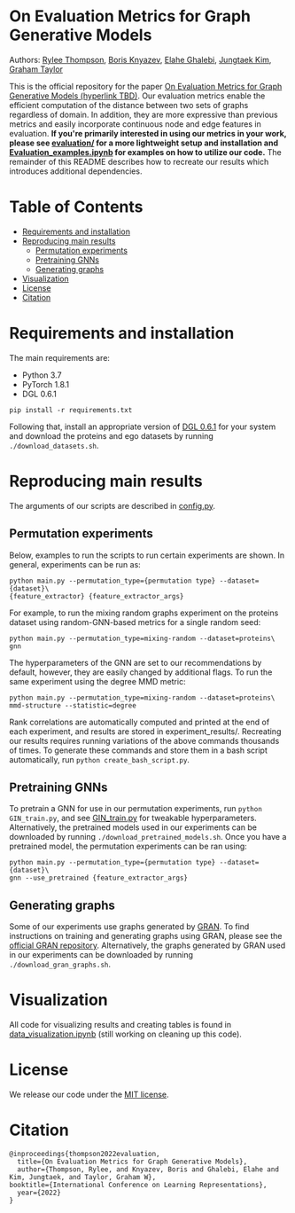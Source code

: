 
# On Evaluation Metrics for Graph Generative Models
Authors: [Rylee Thompson](https://scholar.google.ca/citations?user=pRy6BiAAAAAJ&hl=en), [Boris Knyazev](http://bknyaz.github.io/), [Elahe Ghalebi](https://scholar.google.com/citations?user=h5ZwVzcAAAAJ&hl=en), 
[Jungtaek Kim](https://jungtaek.github.io/), [Graham Taylor](https://www.gwtaylor.ca/)

This is the official repository for the paper [On Evaluation Metrics for Graph Generative Models (hyperlink TBD)](hyperlink.tbd). Our evaluation metrics enable the efficient computation of the distance between two sets of graphs regardless of domain. In addition, they are more expressive than previous metrics and easily incorporate continuous node and edge features in evaluation. **If you're primarily interested in using our metrics in your work, please see [evaluation/](./evaluation) for a more lightweight setup and installation and [Evaluation_examples.ipynb](./Evaluation_examples.ipynb) for examples on how to utilize our code.** The remainder of this README describes how to recreate our results which introduces additional dependencies.

# Table of Contents  
- [Requirements and installation](#requirements-and-installation)
- [Reproducing main results](#reproducing-main-results)
  * [Permutation experiments](#permutation-experiments)
  * [Pretraining GNNs](#pretraining-gnns)
  * [Generating graphs](#generating-graphs)
- [Visualization](#visualization)
- [License](#license)
- [Citation](#citation)




# Requirements and installation

The main requirements are:
- Python 3.7
- PyTorch 1.8.1
- DGL 0.6.1

```
pip install -r requirements.txt
```
Following that, install an appropriate version of [DGL 0.6.1](https://www.dgl.ai/pages/start.html) for your system and download the proteins and ego datasets by running `./download_datasets.sh`.

# Reproducing main results
The arguments of our scripts are described in [config.py](./config.py). 
## Permutation experiments
Below, examples to run the scripts to run certain experiments are shown. In general, experiments can be run as:
```
python main.py --permutation_type={permutation type} --dataset={dataset}\
{feature_extractor} {feature_extractor_args}
```
For example, to run the mixing random graphs experiment on the proteins dataset using random-GNN-based metrics for a single random seed:
```
python main.py --permutation_type=mixing-random --dataset=proteins\
gnn
```
The hyperparameters of the GNN are set to our recommendations by default, however, they are easily changed by additional flags. To run the same experiment using the degree MMD metric:
```
python main.py --permutation_type=mixing-random --dataset=proteins\
mmd-structure --statistic=degree
```
Rank correlations are automatically computed and printed at the end of each experiment, and results are stored in experiment_results/. Recreating our results requires running variations of the above commands thousands of times. To generate these commands and store them in a bash script automatically, run `python create_bash_script.py`.

## Pretraining GNNs
To pretrain a GNN for use in our permutation experiments, run `python GIN_train.py`, and see [GIN_train.py](./GIN_train.py) for tweakable hyperparameters. Alternatively, the pretrained models used in our experiments can be downloaded by running `./download_pretrained_models.sh`. Once you have a pretrained model, the permutation experiments can be ran using: 
```
python main.py --permutation_type={permutation type} --dataset={dataset}\
gnn --use_pretrained {feature_extractor_args}
```

## Generating graphs
Some of our experiments use graphs generated by [GRAN](https://arxiv.org/abs/1910.00760). To find instructions on training and generating graphs using GRAN, please see the [official GRAN repository](https://github.com/lrjconan/GRAN). Alternatively, the graphs generated by GRAN used in our experiments can be downloaded by running `./download_gran_graphs.sh`.

# Visualization
All code for visualizing results and creating tables is found in [data_visualization.ipynb](./data_visualization.ipynb) (still working on cleaning up this code).

# License

We release our code under the [MIT license](./LICENSE).

# Citation

```
@inproceedings{thompson2022evaluation,
  title={On Evaluation Metrics for Graph Generative Models},
  author={Thompson, Rylee, and Knyazev, Boris and Ghalebi, Elahe and Kim, Jungtaek, and Taylor, Graham W},
booktitle={International Conference on Learning Representations},
  year={2022}  
}
```
